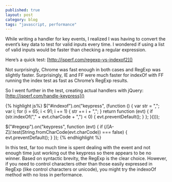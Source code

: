 ```yaml
---
published: true
layout: post
category: blog
tags: "javascript, performance"
---
```


While writing a handler for key events, I realized I was having to convert the event’s key data to test for valid inputs every time. I wondered if using a list of valid inputs would be faster than checking a regular expression.

Here’s a quick test:
[http://jsperf.com/regexp-vs-indexof2]()

Not surprisingly, Chrome was fast enough in both cases and RegExp was slightly faster. Surprisingly, IE and FF were much faster for indexOf with FF running the index test as fast as Chrome’s RegExp results.

So I went further in the test, creating actual handlers with jQuery:
[http://jsperf.com/handle-keypress]()

{% highlight js%}
$("#indexof").on("keypress", (function () {
    var str = ",";
    var i;
    for (i = 65; i &lt; 91; i += 1) {
        str += i + ",";
    }
    return function (evt) {
        if (str.indexOf("," + evt.charCode + ",") &lt; 0) {
            evt.preventDefault();
        }
    };
}()));
 
$("#regexp").on("keypress", function (evt) {
    if (/[A-Z]/.test(String.fromCharCode(evt.charCode)) === false) {
        evt.preventDefault();
    }
});
{% endhighlight %}

In this test, far too much time is spent dealing with the event and not enough time just working out the keypress so there appears to be no winner. Based on syntactic brevity, the RegExp is the clear choice. However, if you need to control characters other than those easily expressed in RegExp (like control characters or unicode), you might try the indexoOf method with no loss in performance.
